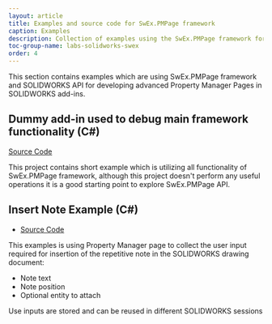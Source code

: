 ```yaml
---
layout: article
title: Examples and source code for SwEx.PMPage framework
caption: Examples
description: Collection of examples using the SwEx.PMPage framework for SOLIDWORKS
toc-group-name: labs-solidworks-swex
order: 4
---
```

This section contains examples which are using SwEx.PMPage framework and SOLIDWORKS API for developing advanced Property Manager Pages in SOLIDWORKS add-ins.

## Dummy add-in used to debug main framework functionality (C#)
[Source Code](https://github.com/codestackdev/swex-pmpage/tree/master/Samples/AddIn)

This project contains short example which is utilizing all functionality of SwEx.PMPage framework, although this project doesn't perform any useful operations it is a good starting point to explore SwEx.PMPage API.

## Insert Note Example (C#)
* [Source Code](https://github.com/codestackdev/swex-examples/tree/master/pmpage/InsertNote/csharp)

This examples is using Property Manager page to collect the user input required for insertion of the repetitive note in the SOLIDWORKS drawing document:

* Note text
* Note position
* Optional entity to attach

Use inputs are stored and can be reused in different SOLIDWORKS sessions
